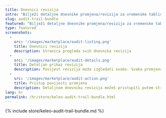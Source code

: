 ```yaml
---
title: Dnevnici revizija
intro: "Bilježi detaljne dnevnike promjena/revizija za vremenske tablice, kupce, projekte i aktivnosti te ih prikazuje u pojedinačnim kronologijama."
slug: audit-trail-bundle
featured: "Bilježi detaljne dnevnike promjena/revizija za vremenske tablice, kupce, projekte i aktivnosti te ih prikazuje u pojedinačnim kronologijama."
type: featured
screenshots:
  - 
    src: '/images/marketplace/audit-listing.png'
    title: Dnevnici revizija
    description: Stranica pregleda svih dnevnika revizija
  -
    src: '/images/marketplace/audit-details.png'
    title: Detaljan prikaz revizija
    description: Povijest revizija može izgledati ovako. Svaka promjena bit će zabilježena i možda ćeš vidjeti više unosa u kronologiji objekta
  - 
    src: '/images/marketplace/audit-action.png'
    title: Pristup povijesti promjena
    description: Detaljnom dnevniku revizija možeš pristupiti putem stranice s popisom ili putem padajućeg izbornika tablice podataka „Radnje” svake stavke
lang: hr
permalink: /hr/store/keleo-audit-trail-bundle.html
---
```


{% include store/keleo-audit-trail-bundle.md %}
 
